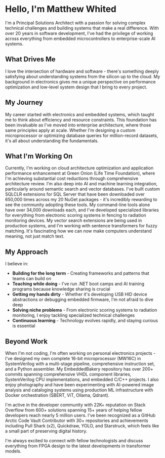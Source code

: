 # Hello, I'm Matthew Whited

I'm a Principal Solutions Architect with a passion for solving complex technical challenges and building systems that make a real difference. With over 20 years in software development, I've had the privilege of working across everything from embedded microcontrollers to enterprise-scale AI systems.

## What Drives Me

I love the intersection of hardware and software - there's something deeply satisfying about understanding systems from the silicon up to the cloud. My background in electronics gives me a unique perspective on performance optimization and low-level system design that I bring to every project.

## My Journey

My career started with electronics and embedded systems, which taught me to think about efficiency and resource constraints. This foundation has been invaluable as I've moved into enterprise architecture, where those same principles apply at scale. Whether I'm designing a custom microprocessor or optimizing database queries for million-record datasets, it's all about understanding the fundamentals.

## What I'm Working On

Currently, I'm working on cloud architecture optimization and application performance enhancement at Green Onion (Life Time Foundation), where I'm achieving substantial cost reductions through comprehensive architecture review. I'm also deep into AI and machine learning integration, particularly around semantic search and vector databases. I've built custom SQLCLR extensions for SQL Server that have been downloaded over 650,000 times across my 20 NuGet packages - it's incredibly rewarding to see the community adopting these tools. My command-line tools alone have over 34,000 downloads each, and I've developed specialized libraries for everything from electronic scoring systems in fencing to radiation monitoring devices. My vector search extensions are being used in production systems, and I'm working with sentence transformers for fuzzy matching. It's fascinating how we can now make computers understand meaning, not just match text.

## My Approach

I believe in:
- **Building for the long term** - Creating frameworks and patterns that teams can build on
- **Teaching while doing** - I've run .NET boot camps and AI training programs because knowledge sharing is crucial
- **Getting my hands dirty** - Whether it's developing USB HID device abstractions or debugging embedded firmware, I'm not afraid to dive deep
- **Solving niche problems** - From electronic scoring systems to radiation monitoring, I enjoy tackling specialized technical challenges
- **Continuous learning** - Technology evolves rapidly, and staying curious is essential

## Beyond Work

When I'm not coding, I'm often working on personal electronics projects - I've designed my own complete 16-bit microprocessor (MW16C) in SystemVerilog with a multi-stage pipeline, comprehensive instruction set, and a Python assembler. My EmbeddedBakery repository has over 200+ commits spanning comprehensive VHDL component libraries, SystemVerilog CPU implementations, and embedded C/C++ projects. I also enjoy photography and have been experimenting with AI-powered image analysis and cataloging systems using production ML infrastructure with Docker orchestration (SBERT, ViT, Ollama, Qdrant).

I'm active in the developer community with 22K+ reputation on Stack Overflow from 600+ solutions spanning 15+ years of helping fellow developers reach nearly 5 million users. I've been recognized as a GitHub Arctic Code Vault Contributor with 30+ repositories and achievements including Pull Shark (x2), Quickdraw, YOLO, and Starstruck, which feels like a small part of preserving digital history.

I'm always excited to connect with fellow technologists and discuss everything from FPGA design to the latest developments in transformer models.